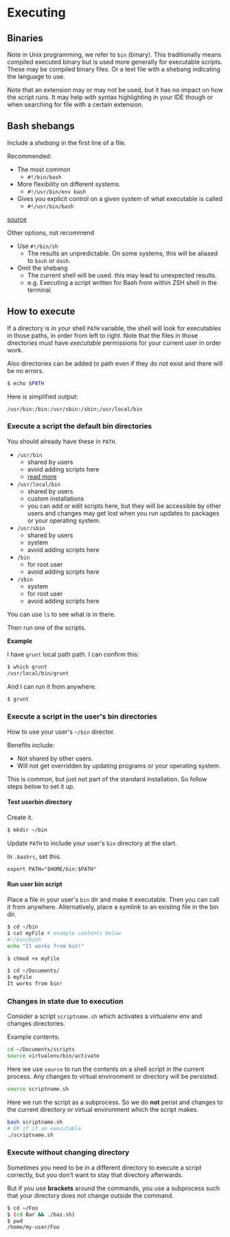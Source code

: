 # Executing

## Binaries

Note in Unix programming, we refer to `bin` (binary). This traditionally means compiled executed binary but is used more generally for executable scripts. These may be compiled binary files. Or a text file with a shebang indicating the language to use. 

Note that an extension may or may not be used, but it has no impact on how the script runs. It may help with syntax highlighting in your IDE though or when searching for file with a certain extension.

## Bash shebangs

Include a _shebang_ in the first line of a file.

Recommended:

- The most common
    - `#!/bin/bash`
- More flexibility on different systems.
    - `#!/usr/bin/env bash`
- Gives you explicit control on a given system of what executable is called
    - `#!/usr/bin/bash`     
    
[source](http://stackoverflow.com/questions/16365130/the-difference-between-usr-bin-env-bash-and-usr-bin-bash)

Other options, not recommend

- Use `#!/bin/sh`
    - The results an unpredictable. On some systems, this will be aliased to `bash` or `dash`.
- Omit the shebang 
    - The current shell will be used. this may lead to unexpected results.
    - e.g. Executing a script written for Bash from within ZSH shell in the terminal.


## How to execute

If a directory is in your shell `PATH` variable, the shell will look for executables in those paths, in order from left to right. Note that the files in those directories must have _executable_ permissions for your current user in order work. 

Also directories can be added to path even if they do not exist and there will be no errors.

```sh
$ echo $PATH
```

Here is simplified output:

```
/usr/bin:/bin:/usr/sbin:/sbin:/usr/local/bin
```

### Execute a script the default bin directories

You should already have these in `PATH`.

- `/usr/bin` 
    - shared by users
    - avoid adding scripts here
    - [read more](http://www.linfo.org/bin.html)
- `/usr/local/bin` 
    - shared by users
    - custom installations
    - you can add or edit scripts here, but they will be accessible by other users and changes may get lost when you run updates to packages or your operating system.
- `/usr/sbin` 
    - shared by users
    - system
    - avoid adding scripts here
- `/bin`
  - for root user
  - avoid adding scripts here
- `/sbin` 
  - system
  - for root user
  - avoid adding scripts here

You can use `ls` to see what is in there.

Then run one of the scripts.

**Example**

I have `grunt` local path path. I can confirm this:

```sh
$ which grunt
/usr/local/bin/grunt
```

And I can run it from anywhere.

```sh
$ grunt
```

### Execute a script in the user's bin directories

How to use your user's `~/bin` director.

Benefits include:

- Not shared by other users.
- Will not get overridden by updating programs or your operating system.

This is common, but just not part of the standard installation. So follow steps below to set it up.

#### Test userbin directory

Create it.

```sh
$ mkdir ~/bin
```

Update `PATH` to include your user's `bin` directory at the start.

In `.bashrc`, set this.

```
export PATH="$HOME/bin:$PATH"
```

#### Run user bin script

Place a file in your user's `bin` dir and make it executable. Then you can call it from anywhere. Alternatively, place a symlink to an existing file in the bin dir.

```sh
$ cd ~/bin
$ cat myFile # example contents below
#!/bin/bash
echo "It works from bin!"

$ chmod +x myFile

$ cd ~/Documents/
$ myFile
It works from bin!
```

### Changes in state due to execution

Consider a script `scriptname.sh` which activates a virtualenv env and changes directories.

Example contents:

```sh
cd ~/Documents/scripts
source virtualenv/bin/activate
```

Here we use `source` to run the contents on a shell script in the current process. Any changes to virtual environment or directory will be persisted.

```sh
source scriptname.sh
```

Here we run the script as a subprocess. So we do **not** perist and changes to the current directory or virtual environment which the script makes.

```sh
bash scriptname.sh
# OR if it an executable
./scriptname.sh
```

### Execute without changing directory

Sometimes you need to be in a different directory to execute a script correctly, but you don't want to stay that directory afterwards. 

But if you use **brackets** around the commands, you use a subprocess such that your directory does not change outside the command.

```sh
$ cd ~/Foo
$ (cd Bar && ./baz.sh)
$ pwd
/home/my-user/Foo
```

